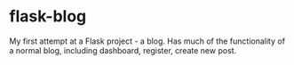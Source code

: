 # flask-blog
My first attempt at a Flask project - a blog. Has much of the functionality of a normal blog, including dashboard, register, create new post.
